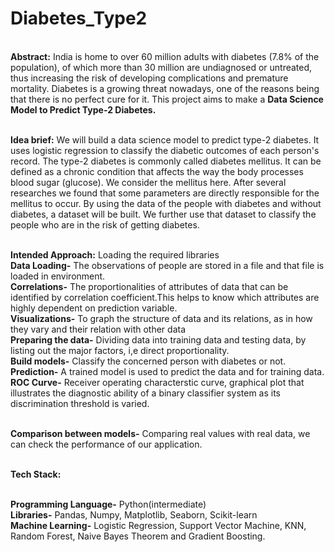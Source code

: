 # Diabetes_Type2
<br/>**Abstract:**
India is home to over 60 million adults with diabetes (7.8% of the population), of which more than 30 million are undiagnosed or untreated, 
thus increasing the risk of developing complications and premature mortality. 
Diabetes is a growing threat nowadays, one of the reasons being that there is no perfect cure for it. 
This project aims to make a **Data Science Model to Predict Type-2 Diabetes.**<br/>

<br/>**Idea brief:**
We will build a data science model to predict type-2 diabetes. It uses logistic regression to classify the diabetic outcomes of each person's record. 
The type-2 diabetes is commonly called diabetes mellitus. It can be defined as a chronic condition that affects the way the body processes blood sugar (glucose). We consider the mellitus here. After several researches we found that some parameters are directly responsible for the mellitus to occur. By using the data of the people with diabetes and without diabetes, a dataset will be  built. We further use that dataset to classify the people who are in the risk of getting diabetes. 

<br/>**Intended Approach:**
Loading the required libraries
<br/>**Data Loading-** The observations of people are stored in a file and that file is loaded in environment.
<br/>**Correlations-** The proportionalities of attributes of data that can be identified by correlation coefficient.This helps to know which attributes are highly dependent on prediction variable.<br/>**Visualizations-** To graph the structure of data and its relations, as in how they vary and their relation with other data
<br/>**Preparing the data-** Dividing data into training data and testing data, by listing out the major factors, i,e direct proportionality.
<br/>**Build models-** Classify the concerned person with diabetes or not. 
<br/>**Prediction-** A trained model is used to predict the data and for training data.
<br/>**ROC Curve-** Receiver operating characterstic curve, graphical plot that illustrates the diagnostic ability of a binary classifier system as its discrimination threshold is varied.

<br/>**Comparison between models-** Comparing real values with real data, we can check the performance of our application. 

<br/>**Tech Stack:**

<br/>**Programming Language-** Python(intermediate)
<br/>**Libraries-** Pandas, Numpy, Matplotlib, Seaborn, Scikit-learn
<br/>**Machine Learning-** Logistic Regression, Support Vector Machine, KNN, Random Forest, Naive Bayes Theorem and Gradient Boosting.
